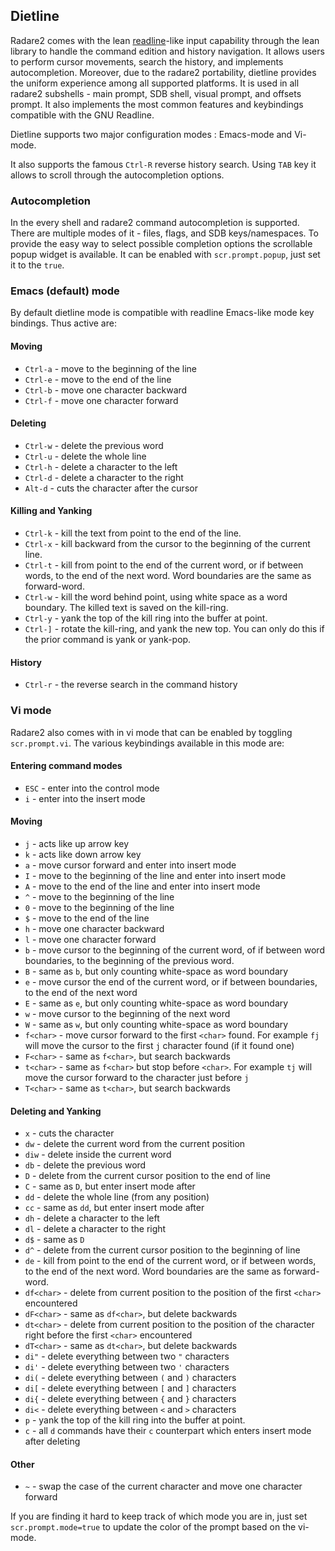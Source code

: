 ## Dietline

Radare2 comes with the lean [readline](https://en.wikipedia.org/wiki/GNU_Readline)-like input capability through the lean library to handle the command edition and history navigation. It allows users to perform cursor movements, search the
history, and implements autocompletion. Moreover, due to the radare2 portability, dietline provides
the uniform experience among all supported platforms. It is used in all radare2 subshells - main
prompt, SDB shell, visual prompt, and offsets prompt. It also implements the most common features
and keybindings compatible with the GNU Readline.

Dietline supports two major configuration modes : Emacs-mode and Vi-mode.

It also supports the famous `Ctrl-R` reverse history search. Using `TAB` key it allows to scroll through the
autocompletion options.

### Autocompletion

In the every shell and radare2 command autocompletion is supported. There are multiple modes of it -
files, flags, and SDB keys/namespaces. To provide the easy way to select possible completion options
the scrollable popup widget is available. It can be enabled with `scr.prompt.popup`, just set it to
the `true`.

### Emacs (default) mode

By default dietline mode is compatible with readline Emacs-like mode key bindings. Thus active are:

#### Moving

* `Ctrl-a` - move to the beginning of the line
* `Ctrl-e` - move to the end of the line
* `Ctrl-b` - move one character backward
* `Ctrl-f` - move one character forward

#### Deleting

* `Ctrl-w` - delete the previous word
* `Ctrl-u` - delete the whole line
* `Ctrl-h` - delete a character to the left
* `Ctrl-d` - delete a character to the right
* `Alt-d` - cuts the character after the cursor

#### Killing and Yanking

* `Ctrl-k` - kill the text from point to the end of the line.
* `Ctrl-x` - kill backward from the cursor to the beginning of the current line.
* `Ctrl-t` - kill from point to the end of the current word, or if between words, to the end of the next word. Word boundaries are the same as forward-word.
* `Ctrl-w` - kill the word behind point, using white space as a word boundary. The killed text is saved on the kill-ring.
* `Ctrl-y` - yank the top of the kill ring into the buffer at point.
* `Ctrl-]` - rotate the kill-ring, and yank the new top. You can only do this if the prior command is yank or yank-pop.

#### History

* `Ctrl-r` - the reverse search in the command history

### Vi mode

Radare2 also comes with in vi mode that can be enabled by toggling `scr.prompt.vi`. The various keybindings available in this mode are:

#### Entering command modes

* `ESC` - enter into the control mode
* `i` - enter into the insert mode

#### Moving

* `j` - acts like up arrow key
* `k` - acts like down arrow key
* `a` - move cursor forward and enter into insert mode
* `I` - move to the beginning of the line and enter into insert mode
* `A` - move to the end of the line and enter into insert mode
* `^` - move to the beginning of the line
* `0` - move to the beginning of the line
* `$` - move to the end of the line
* `h` - move one character backward
* `l` - move one character forward
* `b` - move cursor to the beginning of the current word, of if between word boundaries, to the beginning of the previous word.
* `B` - same as `b`, but only counting white-space as word boundary
* `e` - move cursor the end of the current word, or if between boundaries, to the end of the next word
* `E` - same as `e`, but only counting white-space as word boundary
* `w` - move cursor to the beginning of the next word
* `W` - same as `w`, but only counting white-space as word boundary
* `f<char>` - move cursor forward to the first `<char>` found. For example `fj` will move the cursor to the first `j` character found (if it found one)
* `F<char>` - same as `f<char>`, but search backwards
* `t<char>` - same as `f<char>` but stop before `<char>`. For example `tj` will move the cursor forward to the character just before `j`
* `T<char>` - same as `t<char>`, but search backwards

#### Deleting and Yanking

* `x` - cuts the character
* `dw` - delete the current word from the current position
* `diw` - delete inside the current word
* `db` - delete the previous word
* `D` - delete from the current cursor position to the end of line
* `C` - same as `D`, but enter insert mode after
* `dd` - delete the whole line (from any position)
* `cc` - same as `dd`, but enter insert mode after
* `dh` - delete a character to the left
* `dl` - delete a character to the right
* `d$` - same as `D`
* `d^` - delete from the current cursor position to the beginning of line
* `de` - kill from point to the end of the current word, or if between words, to the end of the next word. Word boundaries are the same as forward-word.
* `df<char>` - delete from current position to the position of the first `<char>` encountered
* `dF<char>` - same as `df<char>`, but delete backwards
* `dt<char>` - delete from current position to the position of the character right before the first `<char>` encountered
* `dT<char>` - same as `dt<char>`, but delete backwards
* `di"` - delete everything between two `"` characters
* `di'` - delete everything between two `'` characters
* `di(` - delete everything between `(` and `)` characters
* `di[` - delete everything between `[` and `]` characters
* `di{` - delete everything between `{` and `}` characters
* `di<` - delete everything between `<` and `>` characters
* `p` - yank the top of the kill ring into the buffer at point.
* `c` - all `d` commands have their `c` counterpart which enters insert mode after deleting

#### Other

* `~` - swap the case of the current character and move one character forward

If you are finding it hard to keep track of which mode you are in, just set `scr.prompt.mode=true` to update the color of the prompt based on the vi-mode.
